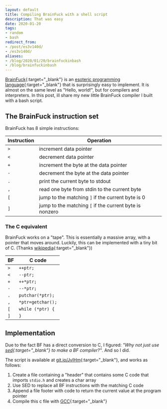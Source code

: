 ```yaml
---
layout: default
title: Compiling BrainFuck with a shell script
description: That was easy
date: 2020-01-20
tags:
- random
- bash
redirect_from:
- /post/es3v140d/
- /es3v140d/
aliases:
- /blog/2020/01/20/brainfuckinbash
- /blog/brainfuckinbash
---
```


[BrainFuck](https://en.wikipedia.org/wiki/Brainfuck){:target="_blank"} is an [esoteric programming language](https://en.wikipedia.org/wiki/Esoteric_programming_language){:target="_blank"} that is surprisingly easy to implement. It is almost on the same level as "Hello, world!", but for compilers and interpreters. In this post, ill share my new little BrainFuck compiler I built with a bash script.

## The BrainFuck instruction set

BrainFuck has 8 simple instructions:

| Instruction | Operation                                               |
|-------------|---------------------------------------------------------|
| `>`         | increment  data pointer                                 |
| `<`         | decrement  data pointer                                 |
| `+`         | increment the byte at the data pointer                  |
| `-`         | decrement  the byte at the data pointer                 |
| `.`         | print the current byte to stdout                        |
| `,`         | read one byte from stdin to the current byte            |
| `[`         | jump to the matching `]` if the current byte is 0       |
| `]`         | jump to the matching `[` if the current byte is nonzero |

### The C equivalent

BrainFuck works on a "tape". This is essentially a massive array, with a pointer that moves around. Luckily, this can be implemented with a tiny bit of C. (Thanks [wikipedia](https://en.wikipedia.org/wiki/Brainfuck#Commands){:target="_blank"})

| BF  | C code            |
|-----|-------------------|
| `>` | `++ptr;`          |
| `<` | `--ptr;`          |
| `+` | `++*ptr;`         |
| `-` | `--*ptr;`         |
| `.` | `putchar(*ptr);`  |
| `,` | `*ptr=getchar();` |
| `[` | `while (*ptr) {`  |
| `]` | `}`               |

## Implementation

Due to the fact BF has a direct conversion to C, I figured: *"Why not just use [sed](https://www.gnu.org/software/sed/manual/sed.html){:target="_blank"} to make a BF compiler?"*. And so I did.

The script is available at [git.io/JvIHm](https://git.io/JvIHm){:target="_blank"}, and works as follows:

  1. Create a file containing a "header" that contains some C code that imports `stdio.h` and creates a char array
  2. Use SED to replace all BF instructions with the matching C code
  3. Append a file footer with code to return the current value at the program pointer
  4. Compile this c file with [GCC](https://gcc.gnu.org/){:target="_blank"}
